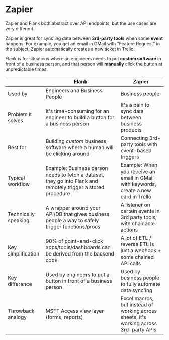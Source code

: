 # Zapier

Zapier and Flank both abstract over API endpoints, but the use cases are very different.

Zapier is great for sync'ing data between **3rd-party tools** when some **event** happens. For example, you get an email in GMail with "Feature Request" in the subject, Zapier automatically creates a new ticket in Trello.

Flank is for situations where an engineers needs to put **custom software** in front of a business person, and that person will **manually** click the button at unpredictable times.

|                      | Flank                                                                                                         | Zapier                                                                                         |
| -------------------- | ------------------------------------------------------------------------------------------------------------- | ---------------------------------------------------------------------------------------------- |
| Used by              | Engineers and Business People                                                                                 | Business people                                                                                |
| Problem it solves    | It's time-consuming for an engineer to build a button for a business person                                   | It's a pain to sync data between business products                                             |
| Best for             | Building *custom* business software where a human will be clicking around                                     | Connecting 3rd-party tools with event-based triggers                                           |
| Typical workflow     | Example: Business person needs to fetch a dataset, they go into Flank and remotely trigger a stored procedure | Example: When you receive an email in GMail with <these> keywords, create a new card in Trello |
| Technically speaking | A wrapper around your API/DB that gives business people a way to safely trigger functions/procs               | A listener on certain events in 3rd party tools, with chainable actions                        |
| Key simplification   | 90% of point-and-click apps/tools/dashboards can be derived from the backend code                             | A lot of ETL / reverse ETL is just a webhook + some chained API calls                          |
| Key difference       | Used by engineers to put a button in front of a business person                                               | Used by business people to fully automate data sync'ing                                        |
| Throwback analogy    | MSFT Access view layer (forms, reports)                                                                       | Excel macros, but instead of working across sheets, it's working across 3rd-party APIs         |
